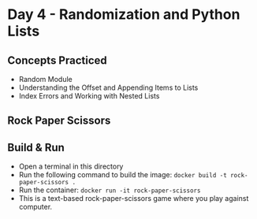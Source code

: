 # Day 4 - Randomization and Python Lists
## Concepts Practiced
- Random Module
- Understanding the Offset and Appending Items to Lists
- Index Errors and Working with Nested Lists
## Rock Paper Scissors
## Build & Run 
- Open a terminal in this directory
- Run the following command to build the image:
```docker build -t rock-paper-scissors .```
- Run the container:
```docker run -it rock-paper-scissors```
- This is a text-based rock-paper-scissors game where you play against computer.